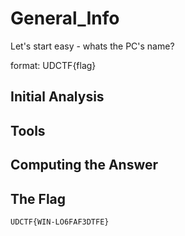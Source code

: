 # General_Info
Let's start easy - whats the PC's name?

format: UDCTF{flag}

## Initial Analysis 



## Tools 



## Computing the Answer 



## The Flag 
```bash
UDCTF{WIN-LO6FAF3DTFE }
```